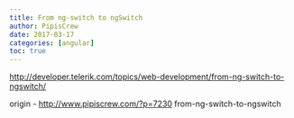 ```yaml
---
title: From ng-switch to ngSwitch
author: PipisCrew
date: 2017-03-17
categories: [angular]
toc: true
---
```


http://developer.telerik.com/topics/web-development/from-ng-switch-to-ngswitch/

origin - http://www.pipiscrew.com/?p=7230 from-ng-switch-to-ngswitch